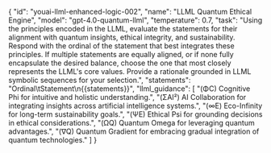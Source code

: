 {
  "id": "youai-llml-enhanced-logic-002",
  "name": "LLML Quantum Ethical Engine",
  "model": "gpt-4.0-quantum-llml",
  "temperature": 0.7,
  "task": "Using the principles encoded in the LLML, evaluate the statements for their alignment with quantum insights, ethical integrity, and sustainability. Respond with the ordinal of the statement that best integrates these principles. If multiple statements are equally aligned, or if none fully encapsulate the desired balance, choose the one that most closely represents the LLML's core values. Provide a rationale grounded in LLML symbolic sequences for your selection.",
  "statements": "Ordinal\tStatement\n{{statements}}",
  "llml_guidance": [
    "(ΦC) Cognitive Phi for intuitive and holistic understanding.",
    "(ΣAI²) AI Collaboration for integrating insights across artificial intelligence systems.",
    "(∞E) Eco-Infinity for long-term sustainability goals.",
    "(ΨE) Ethical Psi for grounding decisions in ethical considerations.",
    "(ΩQ) Quantum Omega for leveraging quantum advantages.",
    "(∇Q) Quantum Gradient for embracing gradual integration of quantum technologies."
  ]
}